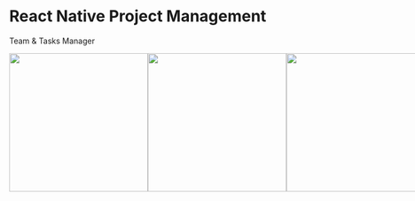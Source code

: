 # React Native Project Management
Team & Tasks Manager

<div style="display:flex">
<img src="https://user-images.githubusercontent.com/44795363/191411253-70dc58df-1f27-4c21-9525-fe62f9e3cfc4.jpg" style="width:250px"/>
<img src="https://user-images.githubusercontent.com/44795363/191411257-c4f9134e-5652-42e6-9de2-13c02c937602.jpg" style="width:250px"/>
<img src="https://user-images.githubusercontent.com/44795363/191411258-48d823ad-3ff2-42ab-9218-575cfb321c76.jpg" style="width:250px"/>
</div>


